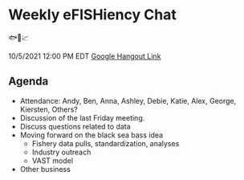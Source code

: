 # Weekly eFISHiency Chat #

🐟📡📈

10/5/2021
12:00 PM EDT
[Google Hangout Link](meet.google.com/qnz-xijs-sdu)

## Agenda ## 

- Attendance: Andy, Ben, Anna, Ashley, Debie, Katie, Alex, George, Kiersten, Others?
- Discussion of the last Friday meeting.
- Discuss questions related to data
- Moving forward on the black sea bass idea
  - Fishery data pulls, standardization, analyses
  - Industry outreach
  - VAST model
- Other business
